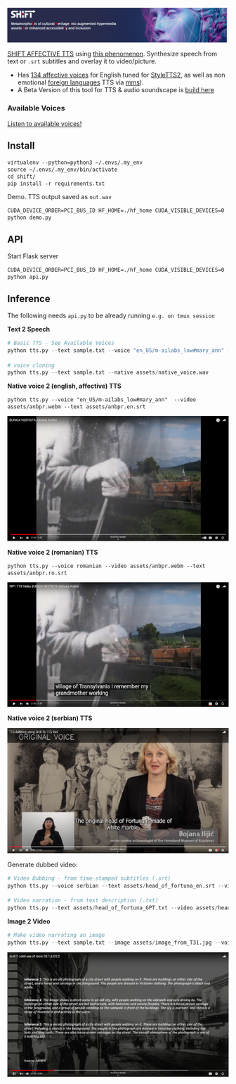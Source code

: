 [![SHIFT TTS](assets/shift_banner.png)](https://shift-europe.eu/)

[SHIFT AFFECTIVE TTS](https://shift-europe.eu/) using [this phenomenon](https://huggingface.co/dkounadis/artificial-styletts2/discussions/2). Synthesize speech from text or `.srt` subtitles and overlay it to video/picture.
  - Has [134 affective voices](https://audeering.github.io/shift/) for English tuned for [StyleTTS2](https://github.com/yl4579/StyleTTS2), as well as non emotional [foreign languages](https://github.com/audeering/shift/blob/main/Utils/all_langs.tsv) TTS via [mms](https://huggingface.co/spaces/mms-meta/MMS)).
  - A Beta Version of this tool for TTS & audio soundscape is [build here](https://huggingface.co/dkounadis/artificial-styletts2)

### Available Voices

<a href="https://audeering.github.io/shift/">Listen to available voices!</a>

## Install

```
virtualenv --python=python3 ~/.envs/.my_env
source ~/.envs/.my_env/bin/activate
cd shift/
pip install -r requirements.txt
```

Demo. TTS output saved as `out.wav`

```
CUDA_DEVICE_ORDER=PCI_BUS_ID HF_HOME=./hf_home CUDA_VISIBLE_DEVICES=0 python demo.py
```

## API

Start Flask server

```
CUDA_DEVICE_ORDER=PCI_BUS_ID HF_HOME=./hf_home CUDA_VISIBLE_DEVICES=0 python api.py
```

## Inference

The following needs `api.py` to be already running `e.g. on tmux session`

**Text 2 Speech**

```python
# Basic TTS - See Available Voices
python tts.py --text sample.txt --voice "en_US/m-ailabs_low#mary_ann" --affective

# voice cloning
python tts.py --text sample.txt --native assets/native_voice.wav
```

**Native voice 2 (english, affective) TTS**

```
python tts.py --voice "en_US/m-ailabs_low#mary_ann"  --video assets/anbpr.webm --text assets/anbpr.en.srt
```

[![Native voice > TTS (en)](assets/native_video_thumb.png)](https://youtu.be/9tecQ6amHaY)

**Native voice 2 (romanian) TTS**

```
python tts.py --voice romanian --video assets/anbpr.webm --text assets/anbpr.ro.srt
```

[![Native voice > TTS (ro)](assets/tts_video_thumb.png)](https://youtu.be/6bYcD2IZvoU)


**Native voice 2 (serbian) TTS**

[![Review demo SHIFT](assets/review_demo_thumb.png)](https://www.youtube.com/watch?v=bpt7rOBENcQ)

Generate dubbed video:

```python
# Video Dubbing - from time-stamped subtitles (.srt)
python tts.py --voice serbian --text assets/head_of_fortuna_en.srt --video assets/head_of_fortuna.mp4

# Video narration - from text description (.txt)
python tts.py --text assets/head_of_fortuna_GPT.txt --video assets/head_of_fortuna.mp4
```

**Image 2 Video**

```python
# Make video narrating an image
python tts.py --text sample.txt --image assets/image_from_T31.jpg --voice en_US/cmu-arctic_low#jmk
```

[![Captions To Video](assets/caption_to_video_thumb.png)](https://youtu.be/wWC8DpOKVvQ)


